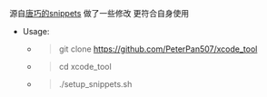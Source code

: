 源自[唐巧的snippets](https://github.com/tangqiaoboy/xcode_tool)
做了一些修改
更符合自身使用

- Usage:
	
	- > git clone https://github.com/PeterPan507/xcode_tool
	- > cd xcode_tool
	- > ./setup_snippets.sh
